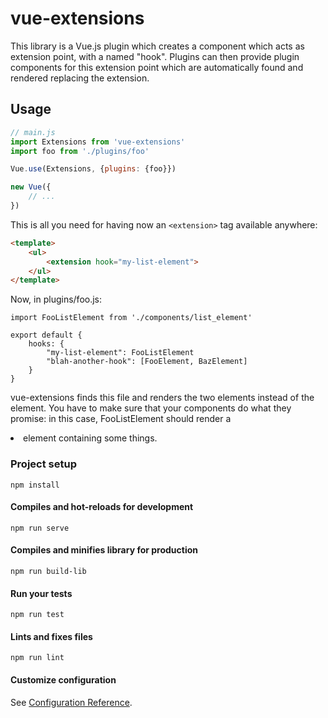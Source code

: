 # vue-extensions

This library is a Vue.js plugin which creates a component which acts as extension point, with a named "hook". Plugins can then provide plugin components for this extension point which are automatically found and rendered replacing the extension.

## Usage
```javascript
// main.js
import Extensions from 'vue-extensions'
import foo from './plugins/foo'

Vue.use(Extensions, {plugins: {foo}})

new Vue({
    // ...
})
```

This is all you need for having now an `<extension>` tag available anywhere:

```html
<template>
    <ul>
        <extension hook="my-list-element">
    </ul>
</template>
```

Now, in plugins/foo.js:

```
import FooListElement from './components/list_element'

export default {
    hooks: {
        "my-list-element": FooListElement
        "blah-another-hook": [FooElement, BazElement]
    }
}
```

vue-extensions finds this file and renders the two elements instead of the <extension> element. You have to make sure that your components do what they promise: in this case, FooListElement should render a <li> element containing some things.

### Project setup
```
npm install
```

#### Compiles and hot-reloads for development
```
npm run serve
```

#### Compiles and minifies library for production
```
npm run build-lib
```

#### Run your tests
```
npm run test
```

#### Lints and fixes files
```
npm run lint
```

#### Customize configuration
See [Configuration Reference](https://cli.vuejs.org/config/).
